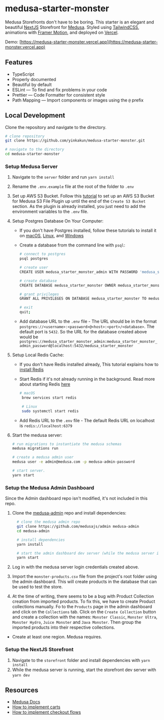 # medusa-starter-monster

Medusa Storefronts don't have to be boring. This starter is an elegant and beautiful [NextJS](https://nextjs.org) Storefront for [Medusa](https://medusajs.com). Styled using [TailwindCSS](https://tailwindcss.com), animations with [Framer Motion](https://www.framer.com/motion/), and deployed on [Vercel](https://vercel.com).

Demo: [https://medusa-starter-monster.vercel.app](https://medusa-starter-monster.vercel.app)

## Features

- TypeScript
- Properly documented
- Beautiful by default
- ESLint — To find and fix problems in your code
- Prettier — Code Formatter for consistent style
- Path Mapping — Import components or images using the `@` prefix

## Local Development

Clone the repository and navigate to the directory.

```bash
# clone repository
git clone https://github.com/yinkakun/medusa-starter-monster.git

# navigate to the directory
cd medusa-starter-monster
```

### Setup Medusa Server

1. Navigate to the `server` folder and run `yarn install`
2. Rename the `.env.example` file at the root of the folder to `.env`

3. Set up AWS S3 Bucket. Follow this [tutorial](https://dev.to/yinks/how-to-set-up-an-aws-s3-bucket-for-medusa-s3-file-plugin-4fno) to set up an AWS S3 Bucket for Medusa S3 File Plugin up until the end of the `Create S3 Bucket` section. As the plugin is already installed, you just need to add the environment variables to the `.env` file.

4. Setup Postgres Database On Your Computer:

   - If you don't have Postgres installed, follow these tutorials to install it on [macOS](https://flaviocopes.com/postgres-how-to-install), [Linux](https://www.postgresqltutorial.com/install-postgresql-linux), and [Windows](https://www.postgresqltutorial.com/postgresql-getting-started/install-postgresql)

   - Create a database from the command line with `psql`:

     ```bash
     # connect to postgres
     psql postgres

     # create user
     CREATE USER medusa_starter_monster_admin WITH PASSWORD 'medusa_starter_monster_admin_password';

     # create database
     CREATE DATABASE medusa_starter_monster OWNER medusa_starter_monster_admin;

     # grant privileges
     GRANT ALL PRIVILEGES ON DATABASE medusa_starter_monster TO medusa_starter_monster_admin;

     # exit
     quit;
     ```

   - Add database URL to the `.env` file - The URL should be in the format `postgres://<username>:<password>@<host>:<port>/<database>`. The default port is `5432`. So the URL for the database created above would be `postgres://medusa_starter_monster_admin:medusa_starter_monster_admin_password@localhost:5432/medusa_starter_monster`

5. Setup Local Redis Cache:

   - If you don't have Redis installed already, This tutorial explains how to [install Redis](https://redis.io/docs/getting-started/installation)

   - Start Redis if it's not already running in the background. Read more about starting Redis [here](https://tableplus.com/blog/2018/10/how-to-start-stop-restart-redis.html)

     ```bash
     # macOS
      brew services start redis

      # Linux
      sudo systemctl start redis
     ```

   - Add Redis URL to the `.env` file - The default Redis URL on localhost is `redis://localhost:6379`

6. Start the medusa server:

   ```bash
   # run migrations to instantiate the medusa schemas
   medusa migrations run

   # create a medusa admin user
   medusa user -e admin@medusa.com -p medusa-admin-password

   # start server.
   yarn start
   ```

### Setup the Medusa Admin Dashboard

Since the Admin dashboard repo isn't modified, it's not included in this repo.

1. Clone the [medusa-admin](https://github.com/medusajs/admin) repo and install dependencies:

   ```bash
     # clone the medusa admin repo
     git clone https://github.com/medusajs/admin medusa-admin
     cd medusa-admin

     # install dependencies
     yarn install

     # start the admin dashboard dev server (while the medusa server is running)
     yarn start
   ```

2. Log in with the medusa server login credentials created above.
3. Import the `monster-products.csv` file from the project's root folder using the admin dashboard. This will create products in the database that can be used to test the store.
4. At the time of writing, there seems to be a bug with Product Collection creation from imported products. To fix this, we have to create Product collections manually. Fo to the `Products` page in the admin dashboard and click on the `Collections` tab. Click on the `Create Collection` button and create a collection with the names: `Monster Classic`, `Monster Ultra`, `Monster Hydro`, `Juice Monster` and `Java Monster`. Then group the imported products into their respective collections.

- Create at least one region. Medusa requires.

### Setup the NextJS Storefront

1. Navigate to the `storefront` folder and install dependencies with `yarn install`
2. While the medusa server is running, start the storefront dev server with `yarn dev`

## Resources

- [Medusa Docs](https://docs.medusa-commerce.com)
- [How to implement carts](https://docs.medusajs.com/guides/carts-in-medusa)
- [How to implement checkout flows](https://docs.medusajs.com/advanced/storefront/how-to-implement-checkout-flow)
